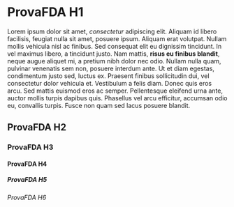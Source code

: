 # ProvaFDA H1


Lorem ipsum dolor sit amet, *consectetur* adipiscing elit. Aliquam id libero facilisis, feugiat nulla sit amet, posuere ipsum. Aliquam erat volutpat. Nullam mollis vehicula nisl ac finibus. Sed consequat elit eu dignissim tincidunt. In vel maximus libero, a tincidunt justo. Nam mattis, __risus eu finibus blandit__, neque augue aliquet mi, a pretium nibh dolor nec odio. Nullam nulla quam, pulvinar venenatis sem non, posuere interdum ante. Ut et diam egestas, condimentum justo sed, luctus ex. Praesent finibus sollicitudin dui, vel consectetur dolor vehicula et. Vestibulum a felis diam. Donec quis eros arcu. Sed mattis euismod eros ac semper. Pellentesque eleifend urna ante, auctor mollis turpis dapibus quis. Phasellus vel arcu efficitur, accumsan odio eu, convallis turpis. Fusce non quam sed lacus posuere blandit.

## ProvaFDA H2
### ProvaFDA H3
#### ProvaFDA H4
##### ProvaFDA H5
###### ProvaFDA H6
